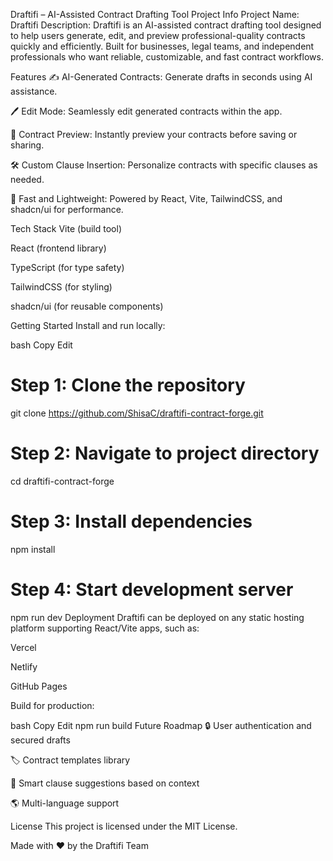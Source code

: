 Draftifi – AI-Assisted Contract Drafting Tool
Project Info
Project Name: Draftifi
Description:
Draftifi is an AI-assisted contract drafting tool designed to help users generate, edit, and preview professional-quality contracts quickly and efficiently.
Built for businesses, legal teams, and independent professionals who want reliable, customizable, and fast contract workflows.

Features
✍️ AI-Generated Contracts: Generate drafts in seconds using AI assistance.

🖊️ Edit Mode: Seamlessly edit generated contracts within the app.

📑 Contract Preview: Instantly preview your contracts before saving or sharing.

🛠️ Custom Clause Insertion: Personalize contracts with specific clauses as needed.

🚀 Fast and Lightweight: Powered by React, Vite, TailwindCSS, and shadcn/ui for performance.

Tech Stack
Vite (build tool)

React (frontend library)

TypeScript (for type safety)

TailwindCSS (for styling)

shadcn/ui (for reusable components)

Getting Started
Install and run locally:

bash
Copy
Edit
# Step 1: Clone the repository
git clone https://github.com/ShisaC/draftifi-contract-forge.git

# Step 2: Navigate to project directory
cd draftifi-contract-forge

# Step 3: Install dependencies
npm install

# Step 4: Start development server
npm run dev
Deployment
Draftifi can be deployed on any static hosting platform supporting React/Vite apps, such as:

Vercel

Netlify

GitHub Pages

Build for production:

bash
Copy
Edit
npm run build
Future Roadmap
🔒 User authentication and secured drafts

🏷️ Contract templates library

🔎 Smart clause suggestions based on context

🌎 Multi-language support

License
This project is licensed under the MIT License.

Made with ❤️ by the Draftifi Team

